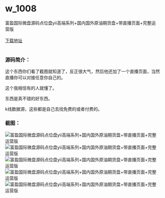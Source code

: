# w_1008
富盈国际微盘源码点位盘yii高端系列+国内国外原油期货盘+带直播页面+完整运营版
<br/></br>
[下载地址](https://www.uuid2.com/1008.html "下载地址")
<br/></br>
<h3>源码简介：</h3>
<p>这个东西你们看了截图就知道了，反正很大气，然后他还加了一个直播页面，当然直播你可以对接任意你自己的。<p>
<p>这个我相信有的人就懂了。<p>
<p>东西是真不错的好东西。<p>
<p>k线数据源，这些都是自己去找免费的或者付费的。<p>
<h3>截图：</h3>
<img src="https://www.uuid2.com/wp-content/uploads/img/202106/a9cfa57197.jpg" alt="富盈国际微盘源码点位盘yii高端系列+国内国外原油期货盘+带直播页面+完整运营版"><img src="https://www.uuid2.com/wp-content/uploads/img/202106/a9cfa57901.jpg" alt="富盈国际微盘源码点位盘yii高端系列+国内国外原油期货盘+带直播页面+完整运营版"><img src="https://www.uuid2.com/wp-content/uploads/img/202106/a3a8009987.jpg" alt="富盈国际微盘源码点位盘yii高端系列+国内国外原油期货盘+带直播页面+完整运营版"><img src="https://www.uuid2.com/wp-content/uploads/img/202106/341ca45249.jpg" alt="富盈国际微盘源码点位盘yii高端系列+国内国外原油期货盘+带直播页面+完整运营版"><img src="https://www.uuid2.com/wp-content/uploads/img/202105/fc52be6226.jpg" alt="富盈国际微盘源码点位盘yii高端系列+国内国外原油期货盘+带直播页面+完整运营版">
